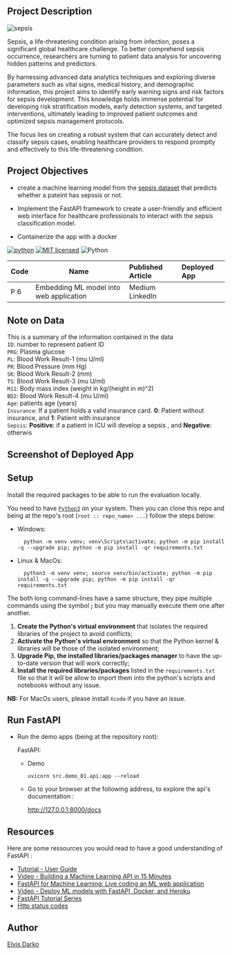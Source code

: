 ## Project Description 
![sepsis](https://scirc.med.ufl.edu/files/2019/11/GettyImages-1076118668-600x400.jpg)
 
 Sepsis, a life-threatening condition arising from infection, poses a significant global healthcare challenge. To better comprehend sepsis occurrence, researchers are turning to patient data analysis for uncovering hidden patterns and predictors. 
 
 By harnessing advanced data analytics techniques and exploring diverse parameters such as vital signs, medical history, and demographic information, this project aims to identify early warning signs and risk factors for sepsis development. This knowledge holds immense potential for developing risk stratification models, early detection systems, and targeted interventions, ultimately leading to improved patient outcomes and optimized sepsis management protocols.

 The focus lies on creating a robust system that can accurately detect and classify sepsis cases, enabling healthcare providers to respond promptly and effectively to this life-threatening condition.
 

 ## Project Objectives
 - create a machine learning model from the [sepsis dataset](https://www.kaggle.com/datasets/chaunguynnghunh/sepsis?select=README.md) that predicts whether a pateint has sepssis or not.  

 - Implement the FastAPI framework to create a user-friendly and efficient web interface for healthcare professionals to interact with the sepsis classification model.

 - Containerize the app with a docker


[![python](https://img.shields.io/badge/Python-3776AB?style=for-the-badge&logo=python&logoColor=white)](https://img.shields.io/badge/Python-3776AB?style=for-the-badge&logo=python&logoColor=white)
[![MIT licensed](https://img.shields.io/badge/license-mit-blue?style=for-the-badge&logo=appveyor)](./LICENSE)
![Python](https://img.shields.io/badge/python-3.9-blue.svg)


| Code      | Name        | Published Article |  Deployed App |
|-----------|-------------|:-------------|:------|
| P 6     | Embedding ML model into web application| Medium<br />LinkedIn| |

## Note on Data
This is a summary of the information contained in the data<br />
`ID`: number to represent patient ID<br />
`PRG`: Plasma glucose<br />
`PL`: Blood Work Result-1 (mu U/ml)<br />
`PR`: Blood Pressure (mm Hg)<br />
`SK`: Blood Work Result-2 (mm)<br />
`TS`: Blood Work Result-3 (mu U/ml)<br />
`M11`: Body mass index (weight in kg/(height in m)^2)<br />
`BD2`: Blood Work Result-4 (mu U/ml)<br />
`Age`: patients age (years)<br />
`Insurance`: If a patient holds a valid insurance card. **0**: Patient without insurance, and **1**: Patient with insurance<br />
`Sepsis`: **Positive**: if a patient in ICU will develop a sepsis , and **Negative**: otherwis<br />


## Screenshot of Deployed App




## Setup
Install the required packages to be able to run the evaluation locally.

You need to have [`Python3`](https://www.python.org/) on your system. Then you can clone this repo and being at the repo's root (`root :: repo_name> ...`)  follow the steps below:

- Windows:
        
        python -m venv venv; venv\Scripts\activate; python -m pip install -q --upgrade pip; python -m pip install -qr requirements.txt  

- Linux & MacOs:
        
        python3 -m venv venv; source venv/bin/activate; python -m pip install -q --upgrade pip; python -m pip install -qr requirements.txt  

The both long command-lines have a same structure, they pipe multiple commands using the symbol **;** but you may manually execute them one after another.

1. **Create the Python's virtual environment** that isolates the required libraries of the project to avoid conflicts;
2. **Activate the Python's virtual environment** so that the Python kernel & libraries will be those of the isolated environment;
3. **Upgrade Pip, the installed libraries/packages manager** to have the up-to-date version that will work correctly;
4. **Install the required libraries/packages** listed in the `requirements.txt` file so that it will be allow to import them into the python's scripts and notebooks without any issue.

**NB:** For MacOs users, please install `Xcode` if you have an issue.


## Run FastAPI

- Run the demo apps (being at the repository root):
        
  FastAPI:
    
    - Demo

          uvicorn src.demo_01.api:app --reload 

    <!-- - Salary prediction

          uvicorn src.salary.api:app --reload  -->


  - Go to your browser at the following address, to explore the api's documentation :
        
      http://127.0.0.1:8000/docs


## Resources
Here are some ressources you would read to have a good understanding of FastAPI :
- [Tutorial - User Guide](https://fastapi.tiangolo.com/tutorial/)
- [Video - Building a Machine Learning API in 15 Minutes ](https://youtu.be/C82lT9cWQiA)
- [FastAPI for Machine Learning: Live coding an ML web application](https://www.youtube.com/watch?v=_BZGtifh_gw)
- [Video - Deploy ML models with FastAPI, Docker, and Heroku ](https://www.youtube.com/watch?v=h5wLuVDr0oc)
- [FastAPI Tutorial Series](https://www.youtube.com/watch?v=tKL6wEqbyNs&list=PLShTCj6cbon9gK9AbDSxZbas1F6b6C_Mx)
- [Http status codes](https://www.linkedin.com/feed/update/urn:li:activity:7017027658400063488?utm_source=share&utm_medium=member_desktop)



## Author
[Elvis Darko](https://www.linkedin.com/in/elvis-darko/)